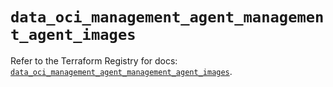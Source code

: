 # `data_oci_management_agent_management_agent_images`

Refer to the Terraform Registry for docs: [`data_oci_management_agent_management_agent_images`](https://registry.terraform.io/providers/hashicorp/oci/7.19.0/docs/data-sources/management_agent_management_agent_images).
